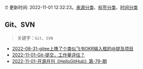 :alarm_clock: 更新时间: 2022-11-01 12:32:23。[来源分类](../README.md)、[标签分类](../TAGS.md)、[时间分类](../TIMELINE.md)

## Git、SVN


> 关键字：`Git`、`SVN`



- [2022-08-31-gitee上撸了个类似飞书OKR输入框的@提及项目](https://www.zhangxinxu.com/wordpress/2022/08/gitee-feishu-okr-at-mention/) 
- [2022-11-01-Git-提交，工作量评估？](https://toutiao.io/k/ovcdi83) 
- [2022-11-01-开源月刊《HelloGitHub》第-79-期](https://toutiao.io/k/mn76oq9) 